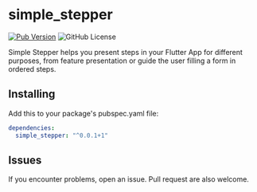 # simple_stepper
[![Pub Version](https://img.shields.io/pub/v/simple_stepper)](https://pub.dev/packages/simple_stepper)
![GitHub License](https://img.shields.io/github/license/LuisGrt/simple_stepper)

Simple Stepper helps you present steps in your Flutter App for different purposes, from feature presentation or guide the user filling a form in ordered steps.

## Installing
Add this to your package's pubspec.yaml file:
```yaml
dependencies:
  simple_stepper: "^0.0.1+1"
```

## Issues
If you encounter problems, open an issue. Pull request are also welcome.
